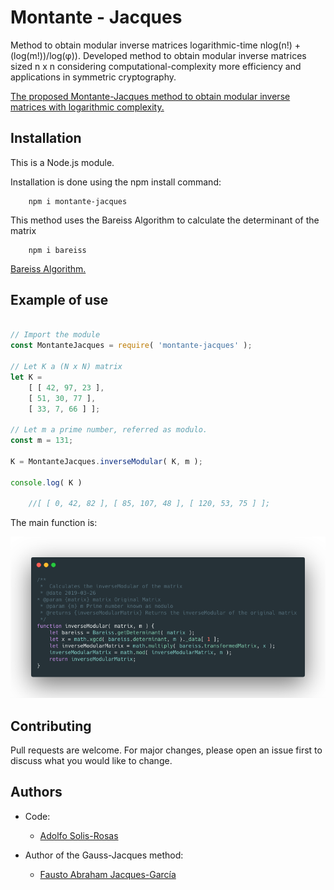 # Montante - Jacques

Method to obtain modular inverse matrices logarithmic-time nlog(n!) + (log(m!))/log(φ)). Developed method to obtain modular inverse matrices sized n x n considering computational-complexity more efficiency and applications in symmetric cryptography.

[The proposed Montante-Jacques method to obtain modular inverse matrices with logarithmic complexity.](https://https://www.researchgate.net/publication/328615698_The_proposed_Montante-Jacques_method_to_obtain_modular_inverse_matrices_with_logarithmic_complexity)

## Installation

This is a Node.js module.

Installation is done using the npm install command:

```
    npm i montante-jacques
```

This method uses the Bareiss Algorithm to calculate the determinant of the matrix

```
    npm i bareiss
```

[Bareiss Algorithm.](https://www.npmjs.com/package/bareiss)

## Example of use

```javascript

// Import the module
const MontanteJacques = require( 'montante-jacques' );

// Let K a (N x N) matrix
let K =
    [ [ 42, 97, 23 ],
    [ 51, 30, 77 ],
    [ 33, 7, 66 ] ];

// Let m a prime number, referred as modulo.
const m = 131;

K = MontanteJacques.inverseModular( K, m );

console.log( K )

    //[ [ 0, 42, 82 ], [ 85, 107, 48 ], [ 120, 53, 75 ] ];


```

The main function is:

<img src="https://github.com/adolfos94/Montante-Jacques/blob/master/carbon.png?raw=true">


## Contributing
Pull requests are welcome. For major changes, please open an issue first to discuss what you would like to change.

## Authors

- Code:
    * [Adolfo Solis-Rosas](adolfo2794@gmail.com)

- Author of the Gauss-Jacques method:
    * [Fausto Abraham Jacques-García](jacques@uaq.edu.mx)


